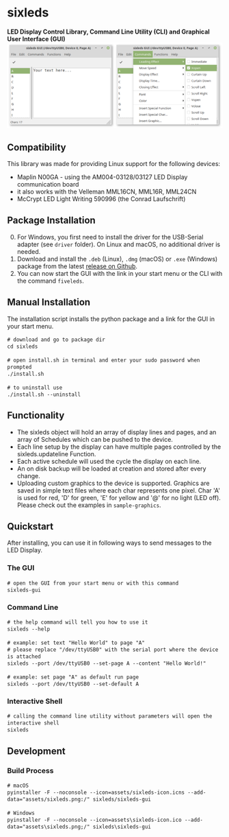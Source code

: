 # sixleds
**LED Display Control Library, Command Line Utility (CLI) and Graphical User Interface (GUI)**
![Screenshot](.github/screenshot.png)

## Compatibility
This library was made for providing Linux support for the following devices:
- Maplin N00GA - using the AM004-03128/03127 LED Display communication board
- it also works with the Velleman MML16CN, MML16R, MML24CN
- McCrypt LED Light Writing 590996 (the Conrad Laufschrift)

## Package Installation
0. For Windows, you first need to install the driver for the USB-Serial adapter (see `driver` folder). On Linux and macOS, no additional driver is needed.
1. Download and install the `.deb` (Linux), `.dmg` (macOS) or `.exe` (Windows) package from the latest [release on Github](https://github.com/schorschii/sixleds/releases).
2. You can now start the GUI with the link in your start menu or the CLI with the command `fiveleds`.

## Manual Installation
The installation script installs the python package and a link for the GUI in your start menu.
```
# download and go to package dir
cd sixleds

# open install.sh in terminal and enter your sudo password when prompted
./install.sh

# to uninstall use
./install.sh --uninstall
```

## Functionality
- The sixleds object will hold an array of display lines and pages, and an array of Schedules which can be pushed to the device.
- Each line setup by the display can have multiple pages controlled by the sixleds.updateline Function.
- Each active schedule will used the cycle the display on each line.
- An on disk backup will be loaded at creation and stored after every change.
- Uploading custom graphics to the device is supported. Graphics are saved in simple text files where each char represents one pixel. Char 'A' is used for red, 'D' for green, 'E' for yellow and '@' for no light (LED off). Please check out the examples in `sample-graphics`.

## Quickstart
After installing, you can use it in following ways to send messages to the LED Display.

### The GUI
```
# open the GUI from your start menu or with this command
sixleds-gui
```

### Command Line
```
# the help command will tell you how to use it
sixleds --help

# example: set text "Hello World" to page "A"
# please replace "/dev/ttyUSB0" with the serial port where the device is attached
sixleds --port /dev/ttyUSB0 --set-page A --content "Hello World!"

# example: set page "A" as default run page
sixleds --port /dev/ttyUSB0 --set-default A
```

### Interactive Shell
```
# calling the command line utility without parameters will open the interactive shell
sixleds
```

## Development
### Build Process
```
# macOS
pyinstaller -F --noconsole --icon=assets/sixleds-icon.icns --add-data="assets/sixleds.png:/" sixleds/sixleds-gui

# Windows
pyinstaller -F --noconsole --icon=assets\sixleds-icon.ico --add-data="assets\sixleds.png;/" sixleds\sixleds-gui
```
